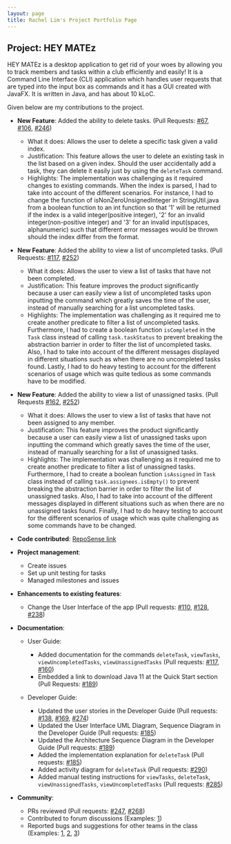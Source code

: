 ```yaml
---
layout: page
title: Rachel Lim's Project Portfolio Page
---
```


## Project: HEY MATEz

HEY MATEz is a desktop application to get rid of your woes by allowing you to track members and tasks within a club efficiently and easily!
It is a Command Line Interface (CLI) application which handles user requests that are typed into the input box as commands and
it has a GUI created with JavaFX. It is written in Java, and has about 10 kLoC.

Given below are my contributions to the project.

* **New Feature**: Added the ability to delete tasks. (Pull Requests: [\#67](https://github.com/AY2021S2-CS2103T-W14-3/tp/pull/67), [\#106](https://github.com/AY2021S2-CS2103T-W14-3/tp/pull/106), [\#246](https://github.com/AY2021S2-CS2103T-W14-3/tp/pull/246))
    * What it does: Allows the user to delete a specific task given a valid index.
    * Justification: This feature allows the user to delete an existing task in the list based on a given index. 
      Should the user accidentally add a task, they can delete it easily just by using the `deleteTask` command. 
    * Highlights: The implementation was challenging as it required changes to existing commands. When the index is parsed, I had to take into account of the different scenarios. 
      For instance, I had to change the function of isNonZeroUnsignedInteger in StringUtil.java from a boolean function to an 
      int function so that '1' will be returned if the index is a valid integer(positive integer),
      '2' for an invalid integer(non-positive integer) and '3' for an invalid input(spaces, alphanumeric) such that different error messages would be thrown 
      should the index differ from the format.
      

* **New Feature**: Added the ability to view a list of uncompleted tasks. (Pull Requests: [\#117](https://github.com/AY2021S2-CS2103T-W14-3/tp/pull/117), [\#252](https://github.com/AY2021S2-CS2103T-W14-3/tp/pull/252)) 
  * What it does: Allows the user to view a list of tasks that have not been completed.
  * Justification: This feature improves the product significantly because a user can easily view a list of uncompleted tasks upon inputting the command
    which greatly saves the time of the user, instead of manually searching for a list uncompleted tasks. 
  * Highlights: The implementation was challenging as it required me to create another predicate to filter a list of 
    uncompleted tasks. Furthermore, I had to create a boolean function `isCompleted` in the `Task` class instead of calling `task.taskStatus` to prevent breaking the abstraction barrier in
    order to filter the list of uncompleted tasks.
    Also, I had to take into account of the different messages displayed in different situations such as when there are no uncompleted tasks found.
    Lastly, I had to do heavy testing to account for the different scenarios of usage which was quite tedious as some commands
    have to be modified. 
    

* **New Feature**: Added the ability to view a list of unassigned tasks. (Pull Requests [\#162](https://github.com/AY2021S2-CS2103T-W14-3/tp/pull/162), [\#252](https://github.com/AY2021S2-CS2103T-W14-3/tp/pull/252))
  * What it does: Allows the user to view a list of tasks that have not been assigned to any member.
  * Justification: This feature improves the product significantly because a user can easily view a list of unassigned tasks upon inputting the command
    which greatly saves the time of the user, instead of manually searching for a list of unassigned tasks.
  * Highlights: The implementation was challenging as it required me to create another predicate to filter a list of
    unassigned tasks. Furthermore, I had to create a boolean function `isAssigned` in `Task` class instead of calling `task.assignees.isEmpty()` to prevent breaking the abstraction barrier in
    order to filter the list of unassigned tasks. 
    Also, I had to take into account of the different messages displayed in different situations such as when there are no unassigned tasks found.
    Finally, I had to do heavy testing to account for the different scenarios of usage which was quite challenging as some commands
    have to be changed.
    

* **Code contributed**: [RepoSense link](https://nus-cs2103-ay2021s2.github.io/tp-dashboard/?search=&sort=groupTitle&sortWithin=title&since=&timeframe=commit&mergegroup=&groupSelect=groupByRepos&breakdown=false&tabOpen=true&tabType=authorship&zFR=false&tabAuthor=rachelljt&tabRepo=AY2021S2-CS2103T-W14-3%2Ftp%5Bmaster%5D&authorshipIsMergeGroup=false&authorshipFileTypes=docs~functional-code~test-code&authorshipIsBinaryFileTypeChecked=false)


* **Project management**:
  * Create issues
  * Set up unit testing for tasks
  * Managed milestones and issues
  

* **Enhancements to existing features**:
  * Change the User Interface of the app  (Pull requests: [\#110](https://github.com/AY2021S2-CS2103T-W14-3/tp/pull/110), [\#128](https://github.com/AY2021S2-CS2103T-W14-3/tp/pull/128), [\#238](https://github.com/AY2021S2-CS2103T-W14-3/tp/pull/238))
  

* **Documentation**:
  * User Guide:
    * Added documentation for the commands `deleteTask`, `viewTasks`, `viewUncompletedTasks`, `viewUnassignedTasks` (Pull requests: [\#117](https://github.com/AY2021S2-CS2103T-W14-3/tp/pull/117), [\#160](https://github.com/AY2021S2-CS2103T-W14-3/tp/pull/160))
    * Embedded a link to download Java 11 at the Quick Start section (Pull Requests: [\#189](https://github.com/AY2021S2-CS2103T-W14-3/tp/pull/189))
    
  * Developer Guide:
    * Updated the user stories in the Developer Guide (Pull requests: [\#138](https://github.com/AY2021S2-CS2103T-W14-3/tp/pull/138), [\#169](https://github.com/AY2021S2-CS2103T-W14-3/tp/pull/169), [\#274](https://github.com/AY2021S2-CS2103T-W14-3/tp/pull/274))
    * Updated the User Interface UML Diagram, Sequence Diagram in the Developer Guide (Pull requests: [\#185](https://github.com/AY2021S2-CS2103T-W14-3/tp/pull/185))
    * Updated the Architecture Sequence Diagram in the Developer Guide (Pull requests: [\#189](https://github.com/AY2021S2-CS2103T-W14-3/tp/pull/189))
    * Added the implementation explanation for `deleteTask` (Pull requests: [\#185](https://github.com/AY2021S2-CS2103T-W14-3/tp/pull/185))
    * Added activity diagram for `deleteTask` (Pull requests: [\#290](https://github.com/AY2021S2-CS2103T-W14-3/tp/pull/290))
    * Added manual testing instructions for `viewTasks`, `deleteTask`, `viewUnassignedTasks`, `viewUncompletedTasks` (Pull requests: [\#285](https://github.com/AY2021S2-CS2103T-W14-3/tp/pull/285))
  

* **Community**:
  * PRs reviewed (Pull requests: [\#247](https://github.com/AY2021S2-CS2103T-W14-3/tp/pull/247), [\#268](https://github.com/AY2021S2-CS2103T-W14-3/tp/pull/268))
  * Contributed to forum discussions (Examples: [1](https://github.com/nus-cs2103-AY2021S2/forum/issues/182))
  * Reported bugs and suggestions for other teams in the class (Examples: [1](https://github.com/rachelljt/ped/issues/4), [2](https://github.com/rachelljt/ped/issues/1), [3](https://github.com/rachelljt/ped/issues/6))
  

